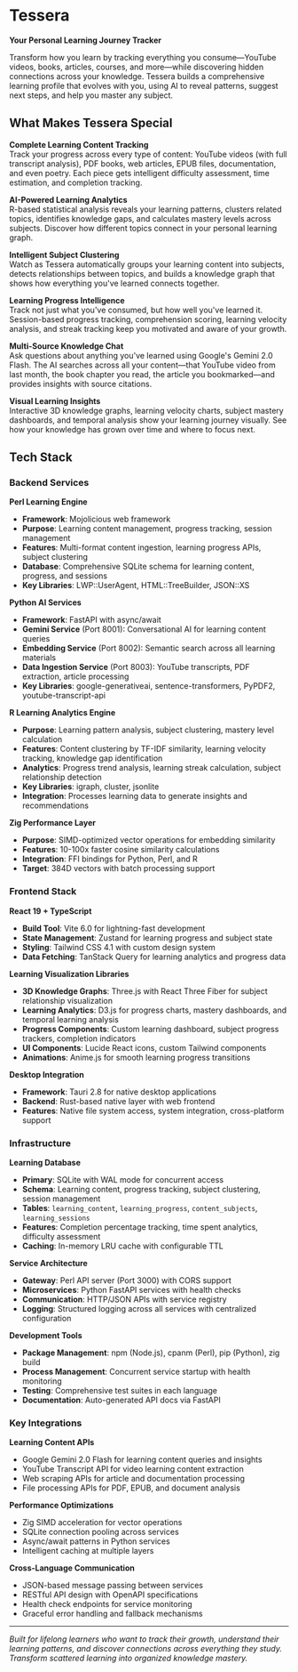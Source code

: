 # Tessera

**Your Personal Learning Journey Tracker**

Transform how you learn by tracking everything you consume—YouTube videos, books, articles, courses, and more—while discovering hidden connections across your knowledge. Tessera builds a comprehensive learning profile that evolves with you, using AI to reveal patterns, suggest next steps, and help you master any subject.

## What Makes Tessera Special

**Complete Learning Content Tracking**  
Track your progress across every type of content: YouTube videos (with full transcript analysis), PDF books, web articles, EPUB files, documentation, and even poetry. Each piece gets intelligent difficulty assessment, time estimation, and completion tracking.

**AI-Powered Learning Analytics**  
R-based statistical analysis reveals your learning patterns, clusters related topics, identifies knowledge gaps, and calculates mastery levels across subjects. Discover how different topics connect in your personal learning graph.

**Intelligent Subject Clustering**  
Watch as Tessera automatically groups your learning content into subjects, detects relationships between topics, and builds a knowledge graph that shows how everything you've learned connects together.

**Learning Progress Intelligence**  
Track not just what you've consumed, but how well you've learned it. Session-based progress tracking, comprehension scoring, learning velocity analysis, and streak tracking keep you motivated and aware of your growth.

**Multi-Source Knowledge Chat**  
Ask questions about anything you've learned using Google's Gemini 2.0 Flash. The AI searches across all your content—that YouTube video from last month, the book chapter you read, the article you bookmarked—and provides insights with source citations.

**Visual Learning Insights**  
Interactive 3D knowledge graphs, learning velocity charts, subject mastery dashboards, and temporal analysis show your learning journey visually. See how your knowledge has grown over time and where to focus next.

## Tech Stack

### Backend Services

**Perl Learning Engine**
- **Framework**: Mojolicious web framework
- **Purpose**: Learning content management, progress tracking, session management
- **Features**: Multi-format content ingestion, learning progress APIs, subject clustering
- **Database**: Comprehensive SQLite schema for learning content, progress, and sessions
- **Key Libraries**: LWP::UserAgent, HTML::TreeBuilder, JSON::XS

**Python AI Services**
- **Framework**: FastAPI with async/await
- **Gemini Service** (Port 8001): Conversational AI for learning content queries
- **Embedding Service** (Port 8002): Semantic search across all learning materials
- **Data Ingestion Service** (Port 8003): YouTube transcripts, PDF extraction, article processing
- **Key Libraries**: google-generativeai, sentence-transformers, PyPDF2, youtube-transcript-api

**R Learning Analytics Engine**
- **Purpose**: Learning pattern analysis, subject clustering, mastery level calculation
- **Features**: Content clustering by TF-IDF similarity, learning velocity tracking, knowledge gap identification
- **Analytics**: Progress trend analysis, learning streak calculation, subject relationship detection
- **Key Libraries**: igraph, cluster, jsonlite
- **Integration**: Processes learning data to generate insights and recommendations

**Zig Performance Layer**
- **Purpose**: SIMD-optimized vector operations for embedding similarity
- **Features**: 10-100x faster cosine similarity calculations
- **Integration**: FFI bindings for Python, Perl, and R
- **Target**: 384D vectors with batch processing support

### Frontend Stack

**React 19 + TypeScript**
- **Build Tool**: Vite 6.0 for lightning-fast development
- **State Management**: Zustand for learning progress and subject state
- **Styling**: Tailwind CSS 4.1 with custom design system
- **Data Fetching**: TanStack Query for learning analytics and progress data

**Learning Visualization Libraries**
- **3D Knowledge Graphs**: Three.js with React Three Fiber for subject relationship visualization
- **Learning Analytics**: D3.js for progress charts, mastery dashboards, and temporal learning analysis
- **Progress Components**: Custom learning dashboard, subject progress trackers, completion indicators
- **UI Components**: Lucide React icons, custom Tailwind components
- **Animations**: Anime.js for smooth learning progress transitions

**Desktop Integration**
- **Framework**: Tauri 2.8 for native desktop applications
- **Backend**: Rust-based native layer with web frontend
- **Features**: Native file system access, system integration, cross-platform support

### Infrastructure

**Learning Database**
- **Primary**: SQLite with WAL mode for concurrent access
- **Schema**: Learning content, progress tracking, subject clustering, session management
- **Tables**: `learning_content`, `learning_progress`, `content_subjects`, `learning_sessions`
- **Features**: Completion percentage tracking, time spent analytics, difficulty assessment
- **Caching**: In-memory LRU cache with configurable TTL

**Service Architecture**
- **Gateway**: Perl API server (Port 3000) with CORS support
- **Microservices**: Python FastAPI services with health checks
- **Communication**: HTTP/JSON APIs with service registry
- **Logging**: Structured logging across all services with centralized configuration

**Development Tools**
- **Package Management**: npm (Node.js), cpanm (Perl), pip (Python), zig build
- **Process Management**: Concurrent service startup with health monitoring
- **Testing**: Comprehensive test suites in each language
- **Documentation**: Auto-generated API docs via FastAPI

### Key Integrations

**Learning Content APIs**
- Google Gemini 2.0 Flash for learning content queries and insights
- YouTube Transcript API for video learning content extraction
- Web scraping APIs for article and documentation processing
- File processing APIs for PDF, EPUB, and document analysis

**Performance Optimizations**
- Zig SIMD acceleration for vector operations
- SQLite connection pooling across services
- Async/await patterns in Python services
- Intelligent caching at multiple layers

**Cross-Language Communication**
- JSON-based message passing between services
- RESTful API design with OpenAPI specifications
- Health check endpoints for service monitoring
- Graceful error handling and fallback mechanisms

---

*Built for lifelong learners who want to track their growth, understand their learning patterns, and discover connections across everything they study. Transform scattered learning into organized knowledge mastery.*